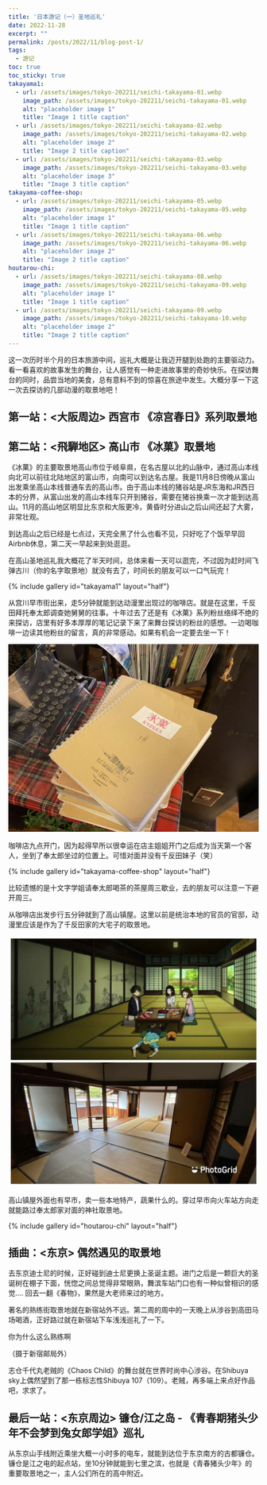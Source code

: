 ```yaml
---
title: '日本游记（一）圣地巡礼'
date: 2022-11-28
excerpt: ""
permalink: /posts/2022/11/blog-post-1/
tags:
  - 游记
toc: true
toc_sticky: true
takayama1:
  - url: /assets/images/tokyo-202211/seichi-takayama-01.webp
    image_path: /assets/images/tokyo-202211/seichi-takayama-01.webp
    alt: "placeholder image 1"
    title: "Image 1 title caption"
  - url: /assets/images/tokyo-202211/seichi-takayama-02.webp
    image_path: /assets/images/tokyo-202211/seichi-takayama-02.webp
    alt: "placeholder image 2"
    title: "Image 2 title caption"
  - url: /assets/images/tokyo-202211/seichi-takayama-03.webp
    image_path: /assets/images/tokyo-202211/seichi-takayama-03.webp
    alt: "placeholder image 3"
    title: "Image 3 title caption"
takayama-coffee-shop:
  - url: /assets/images/tokyo-202211/seichi-takayama-05.webp
    image_path: /assets/images/tokyo-202211/seichi-takayama-05.webp
    alt: "placeholder image 1"
    title: "Image 1 title caption"
  - url: /assets/images/tokyo-202211/seichi-takayama-06.webp
    image_path: /assets/images/tokyo-202211/seichi-takayama-06.webp
    alt: "placeholder image 2"
    title: "Image 2 title caption"
houtarou-chi:
  - url: /assets/images/tokyo-202211/seichi-takayama-08.webp
    image_path: /assets/images/tokyo-202211/seichi-takayama-09.webp
    alt: "placeholder image 1"
    title: "Image 1 title caption"
  - url: /assets/images/tokyo-202211/seichi-takayama-09.webp
    image_path: /assets/images/tokyo-202211/seichi-takayama-10.webp
    alt: "placeholder image 2"
    title: "Image 2 title caption"
---
```


这一次历时半个月的日本旅游中间，巡礼大概是让我迈开腿到处跑的主要驱动力。看一看喜欢的故事发生的舞台，让人感觉有一种走进故事里的奇妙快乐。在探访舞台的同时，品尝当地的美食，总有意料不到的惊喜在旅途中发生。大概分享一下这一次去探访的几部动漫的取景地吧！

## 第一站：<大阪周边> 西宫市 《凉宫春日》系列取景地

## 第二站：<飛騨地区> 高山市 《冰菓》取景地

《冰菓》的主要取景地高山市位于岐阜県，在名古屋以北的山脉中，通过高山本线向北可以前往北陆地区的富山市，向南可以到达名古屋。我是11月8日傍晚从富山出发乘坐高山本线普通车去的高山市。由于高山本线的猪谷站是JR东海和JR西日本的分界，从富山出发的高山本线车只开到猪谷，需要在猪谷换乘一次才能到达高山。11月的高山地区明显比东京和大阪更冷，黄昏时分进山之后山间还起了大雾，非常壮观。

到达高山之后已经是七点过，天完全黑了什么也看不见，只好吃了个饭早早回Airbnb休息，第二天一早起来到处逛逛。

在高山圣地巡礼我大概花了半天时间，总体来看一天可以逛完，不过因为赶时间飞弹古川（你的名字取景地）就没有去了，时间长的朋友可以一口气玩完！

{% include gallery id="takayama1" layout="half"}

从宫川早市街出来，走5分钟就能到达动漫里出现过的咖啡店。就是在这里，千反田拜托奉太郎调查她舅舅的往事。十年过去了还是有《冰菓》系列粉丝络绎不绝的来探访，店里有好多本厚厚的笔记记录下来了来舞台探访的粉丝的感想。一边喝咖啡一边读其他粉丝的留言，真的非常感动。如果有机会一定要去坐一下！

![Takayama Coffee Shop Note](/assets/images/tokyo-202211/seichi-takayama-04.webp)

咖啡店九点开门，因为起得早所以很幸运在店主姐姐开门之后成为当天第一个客人，坐到了奉太郎坐过的位置上。可惜对面并没有千反田妹子（笑）

{% include gallery id="takayama-coffee-shop" layout="half"}

比较遗憾的是十文字学姐请奉太郎喝茶的茶屋周三歇业，去的朋友可以注意一下避开周三。

从咖啡店出发步行五分钟就到了高山镇屋。这里以前是统治本地的官员的官邸，动漫里应该是作为了千反田家的大宅子的取景地。

![Takayama7](/assets/images/tokyo-202211/seichi-takayama-07.webp)

高山镇屋外面也有早市，卖一些本地特产，蔬果什么的。穿过早市向火车站方向走就能路过奉太郎家对面的神社取景地。

{% include gallery id="houtarou-chi" layout="half"}

## 插曲：<东京> 偶然遇见的取景地

去东京迪士尼的时候，正好碰到迪士尼更换上圣诞主题。进门之后是一颗巨大的圣诞树在棚子下面，恍惚之间总觉得非常眼熟，舞滨车站门口也有一种似曾相识的感觉.... 回去一翻《春物》，果然是大老师来过的地方。

著名的熟练街取景地就在新宿站外不远。第二周的周中的一天晚上从涉谷到高田马场喝酒，正好路过就在新宿站下车浅浅巡礼了一下。

你为什么这么熟练啊

（摄于新宿邮局外）

志仓千代丸老贼的《Chaos Child》的舞台就在世界时尚中心涉谷。在Shibuya sky上偶然望到了那一栋标志性Shibuya 107（109）。老贼，再多端上来点好作品吧，求求了。

## 最后一站：<东京周边> 镰仓/江之岛 - 《青春期猪头少年不会梦到兔女郎学姐》巡礼

从东京山手线附近乘坐大概一小时多的电车，就能到达位于东京南方的古都镰仓。镰仓是江之电的起点站，坐10分钟就能到七里之滨，也就是《青春猪头少年》的重要取景地之一，主人公们所在的高中附近。
